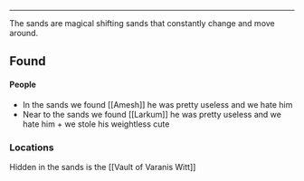 ___
The sands are magical shifting sands that constantly change and move around.

## Found 
#### People
- In the sands we found [[Amesh]] he was pretty useless and we hate him
- Near to the sands we found [[Larkum]] he was pretty useless and we hate him + we stole his weightless cute

### Locations
Hidden in the sands is the [[Vault of Varanis Witt]]